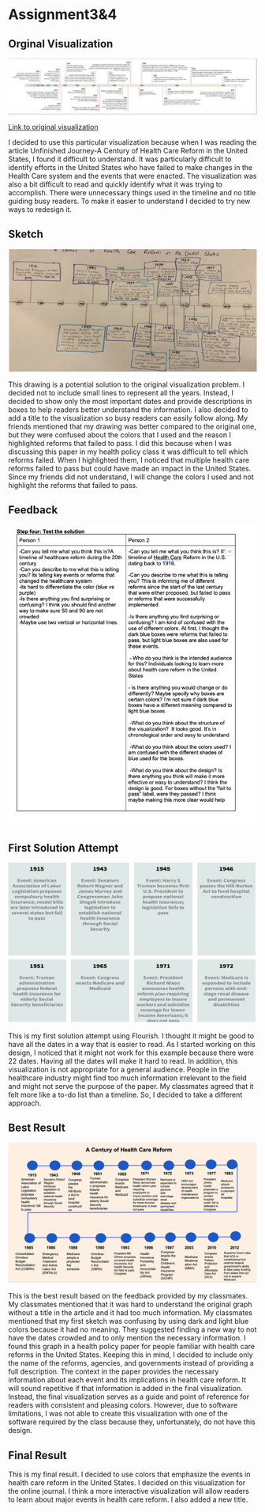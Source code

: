 # Assignment3&4


## Orginal Visualization 
![original](Original.png)

[Link to original visualization](https://www.nejm.org/doi/full/10.1056/nejmp1202111)

I decided to use this particular visualization because when I was reading the article Unfinished Journey-A Century of Health Care Reform in the United States, I found it difficult to understand. It was particularly difficult to identify efforts in the United States who have failed to make changes in the Health Care system and the events that were enacted. The visualization was also a bit difficult to read and quickly identify what it was trying to accomplish. There were unnecessary things used in the timeline and no title guiding busy readers. To make it easier to understand I decided to try new ways to redesign it.

## Sketch 
![sketch](Sketch.png)

This drawing is a potential solution to the original visualization problem. I decided not to include small lines to represent all the years. Instead, I decided to show only the most important dates and provide descriptions in boxes to help readers better understand the information. 
I also decided to add a title to the visualization so busy readers can easily follow along. My friends mentioned that my drawing was better compared to the original one, but they were confused about the colors that I used and the reason I highlighted reforms that failed to pass. 
I did this because when I was discussing this paper in my health policy class it was difficult to tell which reforms failed.
When I highlighted them, I noticed that multiple health care reforms failed to pass but could have made an impact in the United States. 
Since my friends did not understand, I will change the colors I used and not highlight the reforms that failed to pass. 

## Feedback 
![feedback](Feedback.png)

## First Solution Attempt 
![first](First.png)

This is my first solution attempt using Flourish. I thought it might be good to have all the dates in a way that is easier to read. As I started working on this design, I noticed that it might not work for this example because there were 22 dates. Having all the dates will make it hard to read. 
In addition, this visualization is not appropriate for a general audience. People in the healthcare industry might find too much information irrelevant to the field and might not serve the purpose of the paper. My classmates agreed that it felt more like a to-do list than a timeline. So, I decided to take a different approach. 

## Best Result 
![best](Bestresult.png)

This is the best result based on the feedback provided by my classmates. My classmates mentioned that it was hard to understand the original graph without a title in the article and it had too much information. My classmates mentioned that my first sketch was confusing by using dark and light blue colors because it had no meaning. They suggested finding a new way to not have the dates crowded and to only mention the necessary information. I found this graph in a health policy paper for people familiar with health care reforms in the United States. Keeping this in mind, I decided to include only the name of the reforms, agencies, and governments instead of providing a full description. 
The context in the paper provides the necessary information about each event and its implications in health care reform. It will sound repetitive if that information is added in the final visualization. Instead, the final visualization serves as a guide and point of reference for readers with consistent and pleasing colors. However, due to software limitations, I   was not able to create this visualization with one of the software required by the class because they, unfortunately, do not have this design.

## Final Result 
<div class="flourish-embed flourish-cards" data-src="visualisation/8638999"><script src="https://public.flourish.studio/resources/embed.js"></script></div>

This is my final result. I decided to use colors that emphasize the events in health care reform in the United States. I decided on this visualization for the online journal. I think a more interactive visualization will allow readers to learn about major events in health care reform. I also added a new title.   
